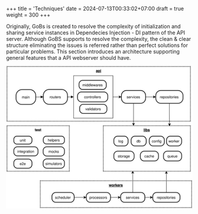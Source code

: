 +++
title = 'Techniques'
date = 2024-07-13T00:33:02+07:00
draft = true
weight = 300
+++

Originally, GoBs is created to resolve the complexity of initialization and sharing service instances in Dependecies Injection - DI pattern of the API server. Although GoBS supports to resolve the complexity, the clean & clear structure eliminating the issues is referred rather than perfect solutions for particular problems. This section introduces an architecture supporting general features that a API webserver should have.

![](components_dependencies.svg "Flow of dependencies between components in a DI project")
